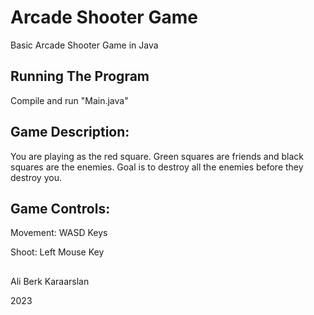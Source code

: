 # Arcade Shooter Game
Basic Arcade Shooter Game in Java

## Running The Program
Compile and run "Main.java"

## Game Description:
You are playing as the red square. Green squares are friends and black squares are the enemies. Goal is to destroy all the enemies before they destroy you.

## Game Controls:
Movement: WASD Keys

Shoot: Left Mouse Key

##
Ali Berk Karaarslan

2023

